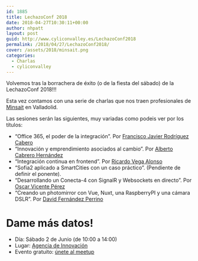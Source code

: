 ```yaml
---
id: 1885
title: LechazoConf 2018
date: 2018-04-27T10:30:11+00:00
author: nhpatt
layout: post
guid: http://www.cyliconvalley.es/LechazoConf2018
permalink: /2018/04/27/LechazoConf2018/
cover: /assets/2018/minsait.png
categories:
  - Charlas
  - cyliconvalley
---
```


Volvemos tras la borrachera de éxito (o de la fiesta del sábado) de la LechazoConf 2018!!!

Esta vez contamos con una serie de charlas que nos traen profesionales de [Minsait](https://www.minsait.com/en/home) en Valladolid.

Las sesiones serán las siguientes, muy variadas como podeis ver por los títulos:

* “Office 365, el poder de la integración”. Por [Francisco Javier Rodríguez Cabero](https://www.linkedin.com/in/fco-javier-rodr%C3%ADguez-cabero-87820b23/)
* “Innovación y emprendimiento asociados al cambio”. Por [Alberto Cabrero Hernández](https://www.linkedin.com/in/acabrero/)
* “Integración continua en frontend”. Por [Ricardo Vega Alonso](https://www.linkedin.com/in/ricveal/)
* “Sofia2 aplicado a SmartCities con un caso práctico”. (Pendiente de definir el ponente).
* “Desarrollando un Conecta-4 con SignalR y Websockets en directo”. Por [Oscar Vicente Pérez](https://www.linkedin.com/in/oscarvicenteperez/)
* “Creando un photomirror con Vue, Nuxt, una RaspberryPI y una cámara DSLR”. Por [David Fernández Perrino](https://www.linkedin.com/in/davidfernandezperrino/)

# Dame más datos!

* Día: Sábado 2 de Junio (de 10:00 a 14:00)
* Lugar: [Agencia de Innovación](https://www.google.es/maps/place/Agencia+de+Innovaci%C3%B3n/@41.618862,-4.747401,17z/data=!3m1!4b1!4m2!3m1!1s0xd476cde13c9d9df:0xc54421ea5d686678)
* Evento gratuito: [únete al meetup](https://www.meetup.com/es-ES/Cylicon-Valley/)
